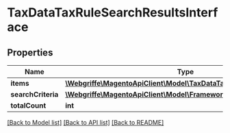 # TaxDataTaxRuleSearchResultsInterface

## Properties
Name | Type | Description | Notes
------------ | ------------- | ------------- | -------------
**items** | [**\Webgriffe\MagentoApiClient\Model\TaxDataTaxRuleInterface[]**](TaxDataTaxRuleInterface.md) | Items | 
**searchCriteria** | [**\Webgriffe\MagentoApiClient\Model\FrameworkSearchCriteriaInterface**](FrameworkSearchCriteriaInterface.md) |  | 
**totalCount** | **int** | Total count. | 

[[Back to Model list]](../README.md#documentation-for-models) [[Back to API list]](../README.md#documentation-for-api-endpoints) [[Back to README]](../README.md)


